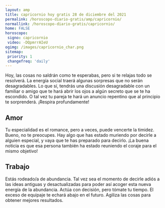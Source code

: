 ```yaml
---
layout: amp
title: capricornio hoy gratis 28 de diciembre del 2021 
permalink: /horoscopo-diario-gratis/amp/capricornio/
normallink: /horoscopo-diario-gratis/capricornio/
home: FALSE
horoscopo:
 signo: capricornio
 video: -DQpmrrAIeU
ogimg: /images/capricornio_char.png
sitemap:
 priority: 1
 changefreq: 'daily'
---
```



Hoy, las cosas no saldrán como te esperabas, pero si te relajas todo se resolverá. La energía social traerá algunas sorpresas que no serán desagradables. Lo que sí, tendrás una discusión desagradable con un familiar o amigo que te hará abrir los ojos a algún secreto que se te ha escondido. O tal vez tu pareja te hará un anuncio repentino que al principio te sorprenderá. ¡Respira profundamente!

## Amor

Tu especialidad es el romance, pero a veces, puede vencerte la timidez. Bueno, no te preocupes. Hay algo que has estado muriendo por decirle a alguien especial, y vaya que te has preparado para decirlo. ¡La buena noticia es que esa persona también ha estado reuniendo el coraje para el mismo objetivo!

## Trabajo

Estás rodeado/a de abundancia. Tal vez sea el momento de decirle adiós a las ideas antiguas y desactualizadas para poder así acoger esta nueva energía de la abundancia. Actúa con decisión, pero tómate tu tiempo. El exceso de equipaje te echará abajo en el futuro. Agiliza las cosas para obtener mejores resultados.
